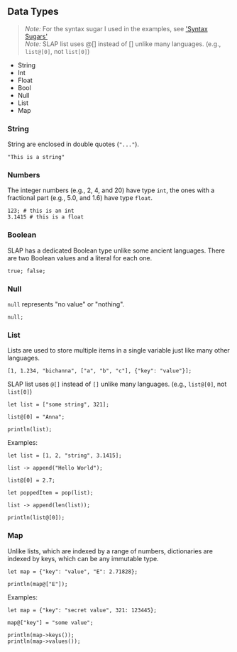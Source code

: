 ## Data Types
> *Note:* For the syntax sugar I used in the examples, see ['Syntax Sugars'](https://github.com/bichanna/slap/blob/master/docs/index.md#syntax-sugars)<br>
> *Note:* SLAP list uses @[] instead of [] unlike many languages. (e.g., `list@[0]`, not `list[0]`)

 - String
 - Int
 - Float
 - Bool
 - Null
 - List
 - Map

### String
String are enclosed in double quotes (`"..."`).
```
"This is a string"
```

### Numbers
The integer numbers (e.g., 2, 4, and 20) have type `int`, the ones with a fractional part (e.g., 5.0, and 1.6) have type `float`.
```
123; # this is an int
3.1415 # this is a float
```

### Boolean
SLAP has a dedicated Boolean type unlike some ancient languages.
There are two Boolean values and a literal for each one.
```
true; false;
```

### Null
`null` represents "no value" or "nothing".
```
null;
```

### List
Lists are used to store multiple items in a single variable just like many other languages.
```
[1, 1.234, "bichanna", ["a", "b", "c"], {"key": "value"}];
```
SLAP list uses `@[]` instead of `[]` unlike many languages. (e.g., `list@[0]`, not `list[0]`)
```
let list = ["some string", 321];

list@[0] = "Anna";

println(list);
```
Examples:
```
let list = [1, 2, "string", 3.1415];

list -> append("Hello World");

list@[0] = 2.7;

let poppedItem = pop(list);

list -> append(len(list));

println(list@[0]);
```

### Map
Unlike lists, which are indexed by a range of numbers, dictionaries are indexed by keys, which can be any immutable type.
```
let map = {"key": "value", "E": 2.71828};

println(map@["E"]);
```
Examples:
```
let map = {"key": "secret value", 321: 123445};

map@["key"] = "some value";

println(map->keys());
println(map->values());
```